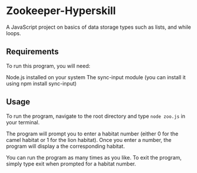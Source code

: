 # Zookeeper-Hyperskill
A JavaScript project on basics of data storage types such as lists, and while loops.
## Requirements
To run this program, you will need:

Node.js installed on your system
The sync-input module (you can install it using npm install sync-input)
## Usage
To run the program, navigate to the root directory and type `node zoo.js` in your terminal.

The program will prompt you to enter a habitat number (either 0 for the camel habitat or 1 for the lion habitat). Once you enter a number, the program will display a the corresponding habitat.

You can run the program as many times as you like. To exit the program, simply type exit when prompted for a habitat number.

